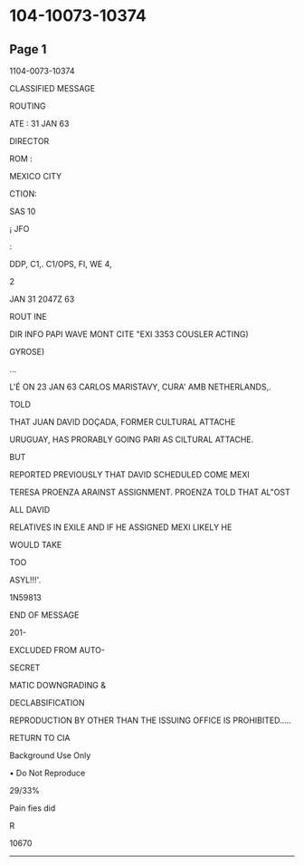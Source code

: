 # 104-10073-10374

## Page 1

1104-0073-10374

CLASSIFIED MESSAGE

ROUTING

ATE : 31 JAN 63

DIRECTOR

ROM :

MEXICO CITY

CTION:

SAS 10

¡ JFO

:

DDP, C1,. C1/OPS, FI, WE 4,

2

JAN 31 2047Z 63

ROUT INE

DIR INFO PAPI WAVE MONT CITE "EXI 3353 COUSLER ACTING)

GYROSE)

...

L'É ON 23 JAN 63 CARLOS MARISTAVY, CURA' AMB NETHERLANDS,.

TOLD

THAT JUAN DAVID DOÇADA, FORMER CULTURAL ATTACHE

URUGUAY, HAS PRORABLY GOING PARI AS CILTURAL ATTACHE.

BUT

REPORTED PREVIOUSLY THAT DAVID SCHEDULED COME MEXI

TERESA PROENZA ARAINST ASSIGNMENT. PROENZA TOLD THAT AL"OST

ALL DAVID

RELATIVES IN EXILE AND IF HE ASSIGNED MEXI LIKELY HE

WOULD TAKE

TOO

ASYL!!!'.

1N59813

END OF MESSAGE

201-

EXCLUDED FROM AUTO-

SECRET

MATIC DOWNGRADING &

DECLABSIFICATION

REPRODUCTION BY OTHER THAN THE ISSUING OFFICE IS PROHIBITED.....

RETURN TO CIA

Background Use Only

• Do Not Reproduce

29/33%

Pain fies did

R

10670

---

